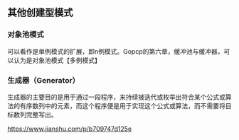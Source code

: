 ## 其他创建型模式

### 对象池模式

可以看作是单例模式的扩展，即n例模式。Gopcp的第六章，缓冲池与缓冲器，可以认为是对象池模式【多例模式】

### 生成器（Generator）

生成器的主要目的是用于通过一段程序，来持续被迭代或枚举出符合某个公式或算法的有序数列中的元素，而这个程序便是用于实现这个公式或算法，而不需要将目标数列完整写出。

https://www.jianshu.com/p/b709747d125e

